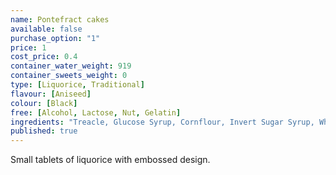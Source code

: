 ```yaml
---
name: Pontefract cakes
available: false
purchase_option: "1"
price: 1
cost_price: 0.4
container_water_weight: 919
container_sweets_weight: 0
type: [Liquorice, Traditional]
flavour: [Aniseed]
colour: [Black]
free: [Alcohol, Lactose, Nut, Gelatin]
ingredients: "Treacle, Glucose Syrup, Cornflour, Invert Sugar Syrup, Wheat Flour, Liquorice Extract, Modified Potato Starch, Vegetable Oil, Aniseed Oil, Glazing Agent (Carnauba Wax)"
published: true
---
```

Small tablets of liquorice with embossed design.
